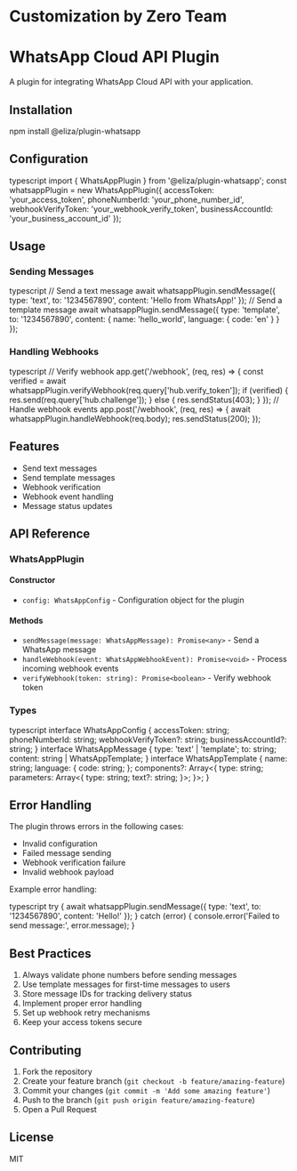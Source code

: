 # Customization by Zero Team

# WhatsApp Cloud API Plugin

A plugin for integrating WhatsApp Cloud API with your application.

## Installation

</file>

npm install @eliza/plugin-whatsapp

## Configuration

typescript
import { WhatsAppPlugin } from '@eliza/plugin-whatsapp';
const whatsappPlugin = new WhatsAppPlugin({
accessToken: 'your_access_token',
phoneNumberId: 'your_phone_number_id',
webhookVerifyToken: 'your_webhook_verify_token',
businessAccountId: 'your_business_account_id'
});

## Usage

### Sending Messages

typescript
// Send a text message
await whatsappPlugin.sendMessage({
type: 'text',
to: '1234567890',
content: 'Hello from WhatsApp!'
});
// Send a template message
await whatsappPlugin.sendMessage({
type: 'template',
to: '1234567890',
content: {
name: 'hello_world',
language: {
code: 'en'
}
}
});

### Handling Webhooks

typescript
// Verify webhook
app.get('/webhook', (req, res) => {
const verified = await whatsappPlugin.verifyWebhook(req.query['hub.verify_token']);
if (verified) {
res.send(req.query['hub.challenge']);
} else {
res.sendStatus(403);
}
});
// Handle webhook events
app.post('/webhook', (req, res) => {
await whatsappPlugin.handleWebhook(req.body);
res.sendStatus(200);
});

## Features

-   Send text messages
-   Send template messages
-   Webhook verification
-   Webhook event handling
-   Message status updates

## API Reference

### WhatsAppPlugin

#### Constructor

-   `config: WhatsAppConfig` - Configuration object for the plugin

#### Methods

-   `sendMessage(message: WhatsAppMessage): Promise<any>` - Send a WhatsApp message
-   `handleWebhook(event: WhatsAppWebhookEvent): Promise<void>` - Process incoming webhook events
-   `verifyWebhook(token: string): Promise<boolean>` - Verify webhook token

### Types

typescript
interface WhatsAppConfig {
accessToken: string;
phoneNumberId: string;
webhookVerifyToken?: string;
businessAccountId?: string;
}
interface WhatsAppMessage {
type: 'text' | 'template';
to: string;
content: string | WhatsAppTemplate;
}
interface WhatsAppTemplate {
name: string;
language: {
code: string;
};
components?: Array<{
type: string;
parameters: Array<{
type: string;
text?: string;
}>;
}>;
}

## Error Handling

The plugin throws errors in the following cases:

-   Invalid configuration
-   Failed message sending
-   Webhook verification failure
-   Invalid webhook payload

Example error handling:

typescript
try {
await whatsappPlugin.sendMessage({
type: 'text',
to: '1234567890',
content: 'Hello!'
});
} catch (error) {
console.error('Failed to send message:', error.message);
}

## Best Practices

1. Always validate phone numbers before sending messages
2. Use template messages for first-time messages to users
3. Store message IDs for tracking delivery status
4. Implement proper error handling
5. Set up webhook retry mechanisms
6. Keep your access tokens secure

## Contributing

1. Fork the repository
2. Create your feature branch (`git checkout -b feature/amazing-feature`)
3. Commit your changes (`git commit -m 'Add some amazing feature'`)
4. Push to the branch (`git push origin feature/amazing-feature`)
5. Open a Pull Request

## License

MIT

